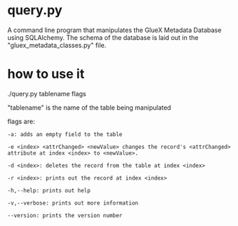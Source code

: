 # query.py
A command line program that manipulates the GlueX Metadata Database using SQLAlchemy.
The schema of the database is laid out in the "gluex_metadata_classes.py" file.
# how to use it
./query.py tablename flags

"tablename" is the name of the table being manipulated

flags are:

	-a: adds an empty field to the table

	-e <index> <attrChanged> <newValue> changes the record's <attrChanged> attribute at index <index> to <newValue>.

	-d <index>: deletes the record from the table at index <index>

	-r <index>: prints out the record at index <index>

	-h,--help: prints out help

	-v,--verbose: prints out more information

	--version: prints the version number
